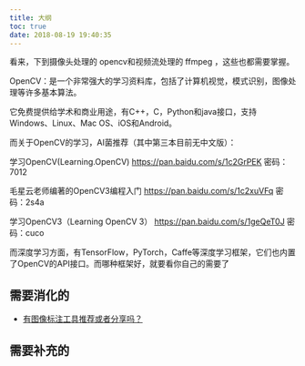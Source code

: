 ```yaml
---
title: 大纲
toc: true
date: 2018-08-19 19:40:35
---
```

看来，下到摄像头处理的 opencv和视频流处理的 ffmpeg ，这些也都需要掌握。





OpenCV：是一个非常强大的学习资料库，包括了计算机视觉，模式识别，图像处理等许多基本算法。

它免费提供给学术和商业用途，有C++，C，Python和java接口，支持Windows、Linux、Mac OS、iOS和Android。





而关于OpenCV的学习，AI菌推荐（其中第三本目前无中文版）：

学习OpenCV(Learning.OpenCV)
https://pan.baidu.com/s/1c2GrPEK 密码：7012

毛星云老师编著的OpenCV3编程入门
https://pan.baidu.com/s/1c2xuVFq 密码：2s4a

学习OpenCV3（Learning OpenCV 3）
https://pan.baidu.com/s/1geQeT0J 密码：cuco


而深度学习方面，有TensorFlow，PyTorch，Caffe等深度学习框架，它们也内置了OpenCV的API接口。而哪种框架好，就要看你自己的需要了




## 需要消化的

- [有图像标注工具推荐或者分享吗？](https://www.zhihu.com/question/30626971)

## 需要补充的
